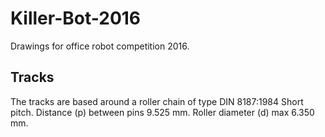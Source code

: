 # Killer-Bot-2016
Drawings for office robot competition 2016.

## Tracks
The tracks are based around a roller chain of type DIN 8187:1984 Short pitch. Distance (p) between pins 9.525 mm. Roller diameter (d) max 6.350 mm.  
